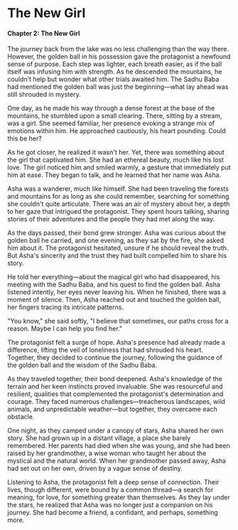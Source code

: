 # The New Girl

#### Chapter 2: The New Girl

The journey back from the lake was no less challenging than the way there. However, the golden ball in his possession gave the protagonist a newfound sense of purpose. Each step was lighter, each breath easier, as if the ball itself was infusing him with strength. As he descended the mountains, he couldn't help but wonder what other trials awaited him. The Sadhu Baba had mentioned the golden ball was just the beginning—what lay ahead was still shrouded in mystery.

One day, as he made his way through a dense forest at the base of the mountains, he stumbled upon a small clearing. There, sitting by a stream, was a girl. She seemed familiar, her presence evoking a strange mix of emotions within him. He approached cautiously, his heart pounding. Could this be her?

As he got closer, he realized it wasn't her. Yet, there was something about the girl that captivated him. She had an ethereal beauty, much like his lost love. The girl noticed him and smiled warmly, a gesture that immediately put him at ease. They began to talk, and he learned that her name was Asha.

Asha was a wanderer, much like himself. She had been traveling the forests and mountains for as long as she could remember, searching for something she couldn't quite articulate. There was an air of mystery about her, a depth to her gaze that intrigued the protagonist. They spent hours talking, sharing stories of their adventures and the people they had met along the way.

As the days passed, their bond grew stronger. Asha was curious about the golden ball he carried, and one evening, as they sat by the fire, she asked him about it. The protagonist hesitated, unsure if he should reveal the truth. But Asha's sincerity and the trust they had built compelled him to share his story.

He told her everything—about the magical girl who had disappeared, his meeting with the Sadhu Baba, and his quest to find the golden ball. Asha listened intently, her eyes never leaving his. When he finished, there was a moment of silence. Then, Asha reached out and touched the golden ball, her fingers tracing its intricate patterns.

"You know," she said softly, "I believe that sometimes, our paths cross for a reason. Maybe I can help you find her."

The protagonist felt a surge of hope. Asha's presence had already made a difference, lifting the veil of loneliness that had shrouded his heart. Together, they decided to continue the journey, following the guidance of the golden ball and the wisdom of the Sadhu Baba.

As they traveled together, their bond deepened. Asha's knowledge of the terrain and her keen instincts proved invaluable. She was resourceful and resilient, qualities that complemented the protagonist's determination and courage. They faced numerous challenges—treacherous landscapes, wild animals, and unpredictable weather—but together, they overcame each obstacle.

One night, as they camped under a canopy of stars, Asha shared her own story. She had grown up in a distant village, a place she barely remembered. Her parents had died when she was young, and she had been raised by her grandmother, a wise woman who taught her about the mystical and the natural world. When her grandmother passed away, Asha had set out on her own, driven by a vague sense of destiny.

Listening to Asha, the protagonist felt a deep sense of connection. Their lives, though different, were bound by a common thread—a search for meaning, for love, for something greater than themselves. As they lay under the stars, he realized that Asha was no longer just a companion on his journey. She had become a friend, a confidant, and perhaps, something more.
